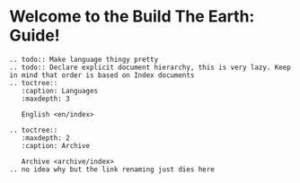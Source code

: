 <!---
title: Root
path: /..
version: 1.1.0
last-updated: 
authors:
  - @ezraen1
--->
Welcome to the Build The Earth: Guide!
==================================================

```eval_rst
.. todo:: Make language thingy pretty
.. todo:: Declare explicit document hierarchy, this is very lazy. Keep in mind that order is based on Index documents
.. toctree::
   :caption: Languages
   :maxdepth: 3

   English <en/index>
```

```eval_rst
.. toctree::
   :maxdepth: 2
   :caption: Archive

   Archive <archive/index>
.. no idea why but the link renaming just dies here
```   